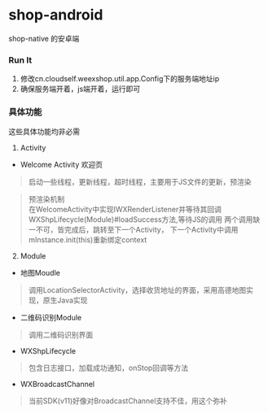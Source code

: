 # shop-android
shop-native 的安卓端

### Run It
1. 修改cn.cloudself.weexshop.util.app.Config下的服务端地址ip
2. 确保服务端开着，js端开着，运行即可

### 具体功能
这些具体功能均非必需
1. Activity  
* Welcome Activity 欢迎页
> 启动一些线程，更新线程，超时线程，主要用于JS文件的更新，预渲染  

> 预渲染机制  
在WelcomeActivity中实现IWXRenderListener并等待其回调
WXShpLifecycle(Module)#loadSuccess方法,等待JS的调用
两个调用缺一不可，皆完成后，跳转至下一个Activity，
下一个Activity中调用mInstance.init(this)重新绑定context

2. Module
* 地图Moudle
> 调用LocationSelectorActivity，选择收货地址的界面，采用高德地图实现，原生Java实现
* 二维码识别Module
> 调用二维码识别界面
* WXShpLifecycle
> 包含日志接口，加载成功通知，onStop回调等方法
* WXBroadcastChannel
> 当前SDK(v11)好像对BroadcastChannel支持不佳，用这个弥补